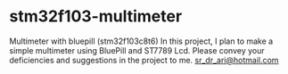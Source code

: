 # stm32f103-multimeter
Multimeter with bluepill (stm32f103c8t6)
In this project, I plan to make a simple multimeter using BluePill and ST7789 Lcd. Please convey your deficiencies and suggestions in the project to me.
sr_dr_ari@hotmail.com
